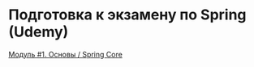 # Подготовка к экзамену по Spring (Udemy)

[Модуль #1. Основы / Spring Core](/01-module-1/README.md)